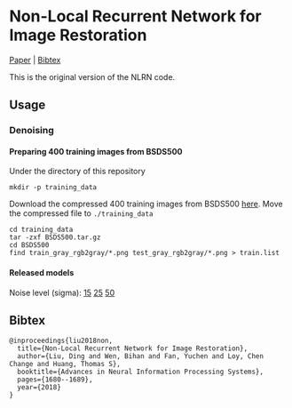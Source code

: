 # Non-Local Recurrent Network for Image Restoration

[Paper](http://papers.nips.cc/paper/7439-non-local-recurrent-network-for-image-restoration.pdf) | [Bibtex](#Bibtex)

This is the original version of the NLRN code.

## Usage
### Denoising
#### Preparing 400 training images from BSDS500
Under the directory of this repository
```
mkdir -p training_data
```
Download the compressed 400 training images from BSDS500 [here](https://drive.google.com/file/d/1vO65GolyMqUNc3_K9h-dHLiWZcZP2g9E/view?usp=sharing). Move the compressed file to `./training_data`
```
cd training_data
tar -zxf BSDS500.tar.gz
cd BSDS500
find train_gray_rgb2gray/*.png test_gray_rgb2gray/*.png > train.list
```
#### Released models
Noise level (sigma): [15](https://drive.google.com/file/d/19SoZaee_7kFzwnLQvY0uR9NbQl0ddSPG/view?usp=sharing) [25](https://drive.google.com/file/d/1uvD4MuaK1DpZugnlybAccjxvVe1O0jFO/view?usp=sharing) [50](https://drive.google.com/file/d/1Q6nLh4dAvDDEfCzWu6C_GUIrn4paKw9W/view?usp=sharing)

## Bibtex
```
@inproceedings{liu2018non,
  title={Non-Local Recurrent Network for Image Restoration},
  author={Liu, Ding and Wen, Bihan and Fan, Yuchen and Loy, Chen Change and Huang, Thomas S},
  booktitle={Advances in Neural Information Processing Systems},
  pages={1680--1689},
  year={2018}
}
```
